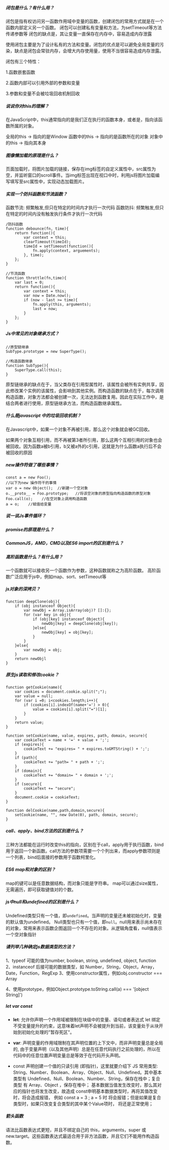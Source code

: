 ##### **闭包是什么？有什么用？**

闭包是指有权访问另一函数作用域中变量的函数，创建闭包的常用方式就是在一个函数内部定义另一个函数。
闭包可以创建私有变量和方法，为setTimeout等方法传递参数等
闭包的缺点是，其让变量一直保存在内存中，容易造成内存泄露



使用闭包主要是为了设计私有的方法和变量。闭包的优点是可以避免全局变量的污染，缺点是闭包会常驻内存，会增大内存使用量，使用不当很容易造成内存泄露。

 闭包有三个特性：

 1.函数嵌套函数  

 2.函数内部可以引用外部的参数和变量 

 3.参数和变量不会被垃圾回收机制回收 



##### 说说你对this的理解？

在JavaScript中，this通常指向的是我们正在执行的函数本身，或者是，指向该函数所属的对象。

全局的this → 指向的是Window
函数中的this → 指向的是函数所在的对象
对象中的this → 指向其本身

##### **图像懒加载的原理是什么？**

页面加载时，将图片加载的链接，保存在img标签的自定义属性中，src属性为空，并监听窗口的scroll事件。当img标签出现在视口中时，利用js将图片加载编写填写至src属性中，实现动态加载图片。

##### **实现一个防抖函数和节流函数？**

函数节流: 频繁触发,但只在特定的时间内才执行一次代码
函数防抖: 频繁触发,但只在特定的时间内没有触发执行条件才执行一次代码

```
/防抖函数
function debounce(fn, time){
	return function(){
		var context = this;
		clearTimeout(timeId);
		timeId = setTimeout(function(){
			fn.apply(context, arguements);
		}, time);
	};
}

//节流函数
function throttle(fn,time){
	var last = 0;
	return function(){
		var context = this;
		var now = Date.now();
		if (now - last >= time){
			fn.apply(this, arguments);
			last = now;
		}
	};
}

```

##### Js中常见的对象继承方式？

```
//原型链继承
SubType.prototype = new SuperType();

//构造函数继承
function SubType(){
	SuperType.call(this);
}
```

原型链继承的缺点在于，当父类存在引用型属性时，该属性会被所有实例共享，因此修改某个实例的该属性，会影响到其他实例。而构造函数的缺点在于，每次调用构造函数，对象方法都会被创建一次，无法达到函数复用。因此在实际工作中，是结合两者进行使用，原型链继承方法，而构造函数继承属性。

##### 什么是javascript 中的垃圾回收机制？

在Javascript中，如果一个对象不再被引用，那么这个对象就会被GC回收。

如果两个对象互相引用，而不再被第3者所引用，那么这两个互相引用的对象也会被回收。因为函数a被b引用，b又被a外的c引用，这就是为什么函数a执行后不会被回收的原因  

##### new操作符做了哪些事情？

```
const a = new Foo();
//以下为new 操作符干的事情
var o = new Object();  //新建一个空对象
o.__proto__ = Foo.prototype;   //将该空对象的原型指向构造函数的原型对象
Foo.call(o);    //在空对象上调用构造函数
a = o;    //赋值给变量
```

##### **说一说Js事件循环？**

##### **promise的原理是什么？**

##### **CommonJS，AMD，CMD以及ES6 import的区别是什么？**

##### **高阶函数是什么？有什么用？**

一个函数就可以接收另一个函数作为参数，这种函数就称之为高阶函数。
高阶函数广泛应用于js中，例如map、sort、setTimeout等

##### **js对象的深拷贝？**

```
function deepClone(obj){
	if (obj instanceof Object){
		var newObj = Array.isArray(obj)? []:{};
		for (var key in obj){
			if (obj[key] instanceof Object){
				newObj[key] = deepClone(obj[key]);
			}else{
				newObj[key] = obj[key];
			}
		}
	}else{
		var newObj = obj;
	}
	return newObjl
}

```

##### 原生js读取和修改cookie？

```
function getCookie(name){
	var cookies = document.cookie.split(";");
	var value = null;
	for (var i =0; i<cookies.length;i++){
		if (cookies[i].indexOf(name+'=') > 0){
			value = cookies[i].split("=")[1];
		}
	}
	return value;
}

function setCookie(name, value, expires, path, domain, secure){
	var cookieText = name + '=' + value + ';';
	if (expires){
		cookieText += "expires= " + expires.toGMTString() + ';';
	}
	if (path){
		cookieText += "path= " + path + ';';
	}
	if (domain){
		cookieText += "domain= " + domain + ';';
	}
	if (secure){
		cookieText += "secure";
	}
	document.cookie = cookieText;
}

function delCookie(name,path,domain,secure){
	setCookie(name, "", new Date(0), path, domain, secure);
}
```

##### **call、apply、bind方法的区别是什么？**

三种方法都能在运行时改变this的指向，区别在于call，apply用于执行函数，bind用于返回一个新函数。call方法的参数项需要一个个列出来，而apply参数项则是一个列表，bind后面接的参数用于函数柯里化。

##### **ES6 map和对象的区别？**

map的键可以是任意数据结构，而对象只能是字符串。
map可以通过size属性，无需遍历，即可获取键值对的个数。

##### **js中null和undefined的区别是什么？**

Undefined类型只有一个值，即`undefined`。当声明的变量还未被初始化时，变量的默认值为undefined。
Null类型也只有一个值，即`null`。null用来表示尚未存在的对象，常用来表示函数企图返回一个不存在的对象。从逻辑角度看，null值表示一个空对象指针

##### **请列举几种确定js数据类型的方法？**

1、typeof 可能的值为number, boolean, string, undefined, object, function
2、instanceof 后接可能的数据类型，如 Number，String，Object，Array，Date，Function，RegExp
3、使用constructor属性，例如obj.constructor === Array

4、使用prototype，例如Object.prototype.toString.call(a) === '[object String]')

##### let var const

- **let**: 允许你声明一个作用域被限制在块级中的变量、语句或者表达式 let 绑定不受变量提升的约束，这意味着let声明不会被提升到当前，该变量处于从块开始到初始化处理的"暂存死区"。

- **var**: 声明变量的作用域限制在其声明位置的上下文中，而非声明变量总是全局的, 由于变量声明（以及其他声明）总是在任意代码执行之前处理的，所以在代码中的任意位置声明变量总是等效于在代码开头声明。

- const 声明创建一个值的只读引用 (即指针)，这里就要介绍下 JS 常用类型: String、Number、Boolean、Array、Object、Null、Undefined。其中基本类型有 Undefined、Null、Boolean、Number、String，保存在栈中；复合类型 有 Array、Object ，保存在堆中； 基本数据当值发生改变时，那么其对应的指针也将发生改变，故造成 const申明基本数据类型时，再将其值改变时，将会造成报错， 例如 const a = 3 ; a = 5 时 将会报错；但是如果是复合类型时，如果只改变复合类型的其中某个Value项时， 将还是正常使用；

  

##### 箭头函数

语法比函数表达式更短，并且不绑定自己的 this，arguments，super 或 new.target。这些函数表达式最适合用于非方法函数，并且它们不能用作构造函数。

